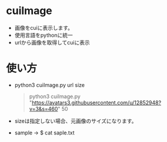 # cuiImage
* 画像をcuiに表示します。
* 使用言語をpythonに統一
* urlから画像を取得してcuiに表示


# 使い方
* python3 cuiImage.py url size
    > python3 cuiImage.py "https://avatars3.githubusercontent.com/u/12852948?v=3&s=460" 50

* sizeは指定しない場合、元画像のサイズになります。 
* sample -> $ cat saple.txt
